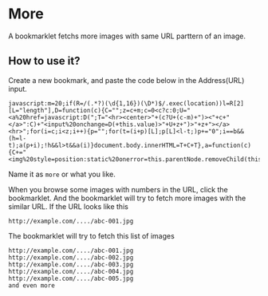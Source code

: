 # More

A bookmarklet fetchs more images with same URL parttern of an image.

## How to use it?

Create a new bookmark, and paste the code below in the Address(URL) input.
```
javascript:m=20;if(R=/(.*?)(\d{1,16})(\D*)$/.exec(location))l=R[2][L="length"],D=function(c){C="";z=c+m;c=0<c?c:0;U="<a%20href=javascript:D(";T="<hr><center>"+(c?U+(c-m)+")><"+c+"</a>":C)+"<input%20onchange=D(+this.value)>"+U+z+")>"+z+"></a><hr>";for(i=c;i<z;i++){p="";for(t=(i+p)[L];p[L]<l-t;)p+="0";i==b&&(h=l-t);a(p+i);!h&&l>t&&a(i)}document.body.innerHTML=T+C+T},a=function(c){C+="<img%20style=position:static%20onerror=this.parentNode.removeChild(this)%20src="+R[1]+c+R[3]+">"},D(b=+R[2])
```

Name it as `more` or what you like.

When you browse some images with numbers in the URL, click the bookmarklet. And the bookmarklet will try to fetch more images with the similar URL. If the URL looks like this 
	
	http://example.com/..../abc-001.jpg
	
The bookmarklet will try to fetch this list of images

	http://example.com/..../abc-001.jpg
	http://example.com/..../abc-002.jpg
	http://example.com/..../abc-003.jpg
	http://example.com/..../abc-004.jpg
	http://example.com/..../abc-005.jpg
	and even more
